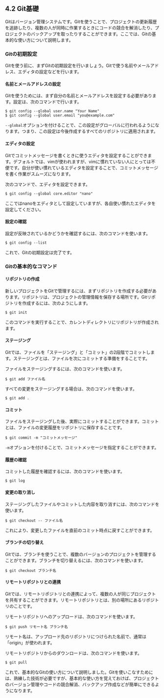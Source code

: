 ## 4.2 Git基礎

Gitはバージョン管理システムです。Gitを使うことで、プロジェクトの更新履歴を追跡したり、複数の人が同時に作業するときにコードの競合を解消したり、プロジェクトのバックアップを取ったりすることができます。ここでは、Gitの基本的な使い方について説明します。

### Gitの初期設定

Gitを使う前に、まずGitの初期設定を行いましょう。Gitで使う名前やメールアドレス、エディタの設定などを行います。

#### 名前とメールアドレスの設定

Gitを使うためには、まず自分の名前とメールアドレスを設定する必要があります。設定は、次のコマンドで行います。

```
$ git config --global user.name "Your Name"
$ git config --global user.email "you@example.com"
```

`--global`オプションを付けることで、この設定がグローバルに行われるようになります。つまり、この設定は今後作成するすべてのリポジトリに適用されます。

#### エディタの設定

Gitでコミットメッセージを書くときに使うエディタを設定することができます。デフォルトでは、vimが使われますが、vimに慣れていない人にとっては不便です。自分が使い慣れているエディタを設定することで、コミットメッセージを書く作業がスムーズになります。

次のコマンドで、エディタを設定できます。

```
$ git config --global core.editor "nano"
```

ここではnanoをエディタとして設定していますが、各自使い慣れたエディタを設定してください。

#### 設定の確認

設定が反映されているかどうかを確認するには、次のコマンドを使います。

```
$ git config --list
```

これで、Gitの初期設定は完了です。

### Gitの基本的なコマンド

#### リポジトリの作成

新しいプロジェクトをGitで管理するには、まずリポジトリを作成する必要があります。リポジトリは、プロジェクトの管理情報を保存する場所です。Gitリポジトリを作成するには、次のようにします。

```
$ git init
```

このコマンドを実行することで、カレントディレクトリにリポジトリが作成されます。

#### ステージング

Gitでは、ファイルを「ステージング」と「コミット」の2段階でコミットします。ステージングとは、ファイルを次にコミットする準備をすることです。

ファイルをステージングするには、次のコマンドを使います。

```
$ git add ファイル名
```

すべての変更をステージングする場合は、次のコマンドを使います。

```
$ git add .
```

#### コミット

ファイルをステージングした後、実際にコミットすることができます。コミットとは、ファイルの変更履歴をリポジトリに保存することです。

```
$ git commit -m "コミットメッセージ"
```

`-m`オプションを付けることで、コミットメッセージを指定することができます。

#### 履歴の確認

コミットした履歴を確認するには、次のコマンドを使います。

```
$ git log
```

#### 変更の取り消し

ステージングしたファイルやコミットした内容を取り消すには、次のコマンドを使います。

```
$ git checkout -- ファイル名
```

これにより、変更したファイルを直前のコミット時点に戻すことができます。

#### ブランチの切り替え

Gitでは、ブランチを使うことで、複数のバージョンのプロジェクトを管理することができます。ブランチを切り替えるには、次のコマンドを使います。

```
$ git checkout ブランチ名
```

#### リモートリポジトリとの連携

Gitでは、リモートリポジトリとの連携によって、複数の人が同じプロジェクトを共有することができます。リモートリポジトリとは、別の場所にあるリポジトリのことです。

リモートリポジトリへのアップロードは、次のコマンドを使います。

```
$ git push リモート名 ブランチ名
```

リモート名は、アップロード先のリポジトリにつけられた名前で、通常は「origin」が使われます。

リモートリポジトリからのダウンロードは、次のコマンドを使います。

```
$ git pull
```

これで、基本的なGitの使い方について説明しました。Gitを使いこなすためには、熟練した技術が必要ですが、基本的な使い方を覚えておけば、プロジェクトのバージョン管理やコードの競合解消、バックアップ作成などが簡単にできるようになります。